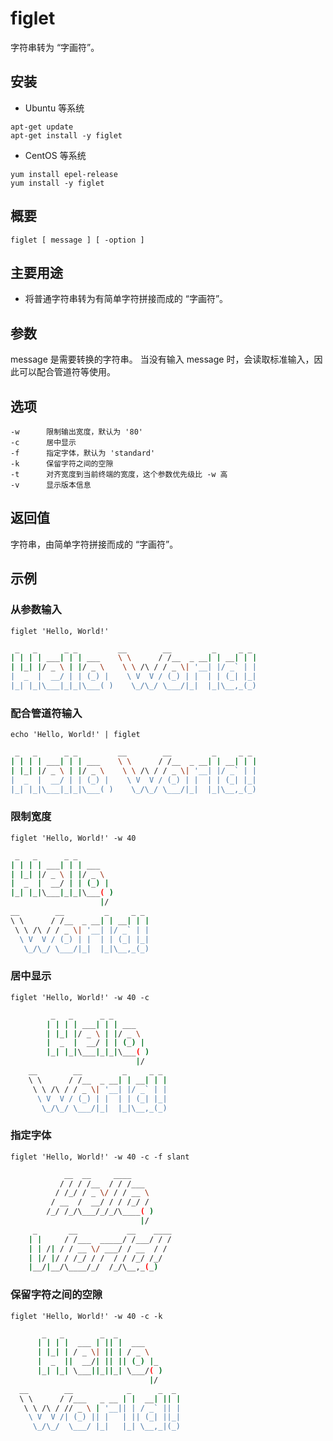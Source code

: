figlet
===

字符串转为 “字画符”。

## 安装

+ Ubuntu 等系统

```shell
apt-get update
apt-get install -y figlet
```

+ CentOS 等系统

```shell
yum install epel-release
yum install -y figlet
```

## 概要

```shell
figlet [ message ] [ -option ]
```

## 主要用途

- 将普通字符串转为有简单字符拼接而成的 “字画符”。

## 参数

message 是需要转换的字符串。
当没有输入 message 时，会读取标准输入，因此可以配合管道符等使用。

## 选项

```shell
-w      限制输出宽度，默认为 '80'
-c      居中显示
-f      指定字体，默认为 'standard'
-k      保留字符之间的空隙
-t      对齐宽度到当前终端的宽度，这个参数优先级比 -w 高
-v      显示版本信息
```

## 返回值

字符串，由简单字符拼接而成的 “字画符”。

## 示例

### 从参数输入

```shell
figlet 'Hello, World!'
```

```bash
 _   _      _ _         __        __         _     _ _
| | | | ___| | | ___    \ \      / /__  _ __| | __| | |
| |_| |/ _ \ | |/ _ \    \ \ /\ / / _ \| '__| |/ _` | |
|  _  |  __/ | | (_) |    \ V  V / (_) | |  | | (_| |_|
|_| |_|\___|_|_|\___( )    \_/\_/ \___/|_|  |_|\__,_(_)
```

### 配合管道符输入

```shell
echo 'Hello, World!' | figlet
```

```bash
 _   _      _ _         __        __         _     _ _
| | | | ___| | | ___    \ \      / /__  _ __| | __| | |
| |_| |/ _ \ | |/ _ \    \ \ /\ / / _ \| '__| |/ _` | |
|  _  |  __/ | | (_) |    \ V  V / (_) | |  | | (_| |_|
|_| |_|\___|_|_|\___( )    \_/\_/ \___/|_|  |_|\__,_(_)
```

### 限制宽度

```shell
figlet 'Hello, World!' -w 40
```

```bash
 _   _      _ _
| | | | ___| | | ___
| |_| |/ _ \ | |/ _ \
|  _  |  __/ | | (_) |
|_| |_|\___|_|_|\___( )
                    |/
__        __         _     _ _
\ \      / /__  _ __| | __| | |
 \ \ /\ / / _ \| '__| |/ _` | |
  \ V  V / (_) | |  | | (_| |_|
   \_/\_/ \___/|_|  |_|\__,_(_)
```

### 居中显示

```shell
figlet 'Hello, World!' -w 40 -c
```

```bash
         _   _      _ _
        | | | | ___| | | ___
        | |_| |/ _ \ | |/ _ \
        |  _  |  __/ | | (_) |
        |_| |_|\___|_|_|\___( )
                            |/
    __        __         _     _ _
    \ \      / /__  _ __| | __| | |
     \ \ /\ / / _ \| '__| |/ _` | |
      \ V  V / (_) | |  | | (_| |_|
       \_/\_/ \___/|_|  |_|\__,_(_)
```

### 指定字体

```shell
figlet 'Hello, World!' -w 40 -c -f slant
```

```bash
            __  __     ____
           / / / /__  / / /___
          / /_/ / _ \/ / / __ \
         / __  /  __/ / / /_/ /
        /_/ /_/\___/_/_/\____( )
                             |/
     _       __           __    ____
    | |     / /___  _____/ /___/ / /
    | | /| / / __ \/ ___/ / __  / /
    | |/ |/ / /_/ / /  / / /_/ /_/
    |__/|__/\____/_/  /_/\__,_(_)
```

### 保留字符之间的空隙

```shell
figlet 'Hello, World!' -w 40 -c -k
```

```bash
       _   _        _  _
      | | | |  ___ | || |  ___
      | |_| | / _ \| || | / _ \
      |  _  ||  __/| || || (_) |_
      |_| |_| \___||_||_| \___/( )
                               |/
  __        __            _      _  _
  \ \      / /___   _ __ | |  __| || |
   \ \ /\ / // _ \ | '__|| | / _` || |
    \ V  V /| (_) || |   | || (_| ||_|
     \_/\_/  \___/ |_|   |_| \__,_|(_)
```
